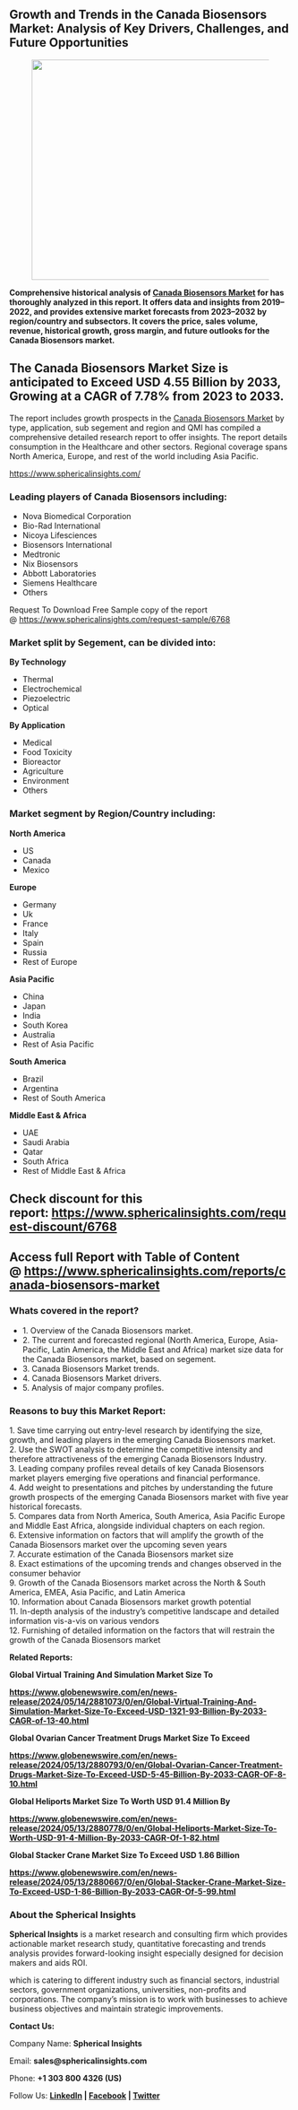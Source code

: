 <div class="eq er es et eu l">
<article>
<div class="l">
<div class="l">
<section>
<div class="fj fk fl fm fn">
<div class="ab cb">
<h2 class="ci bh ev ew ex ey">Growth and Trends in the Canada Biosensors Market: Analysis of Key Drivers, Challenges, and Future Opportunities</h2>
<figure class="ld le lf lg lh li la lb paragraph-image">
<div class="lj lk ed ll bh lm" tabindex="0">
<div class="la lb lc"><picture><img class="bh ki ln c" src="https://miro.medium.com/v2/resize:fit:1050/1*6p8nocfdhm-8k5cYudLBwQ.jpeg" alt="" width="700" height="393" /></picture></div>
</div>
</figure>
<p id="26ce" class="pw-post-body-paragraph lo lp fq lq b lr ls lt lu lv lw lx ly lz ma mb mc md me mf mg mh mi mj mk ml fj bk" data-selectable-paragraph=""><strong class="lq fr">Comprehensive historical analysis of&nbsp;</strong><a class="af mm" href="https://www.sphericalinsights.com/reports/canada-biosensors-market" target="_blank" rel="noopener ugc nofollow"><strong class="lq fr">Canada Biosensors Market</strong></a><strong class="lq fr">&nbsp;for has thoroughly analyzed in this report. It offers data and insights from 2019&ndash;2022, and provides extensive market forecasts from 2023&ndash;2032 by region/country and subsectors. It covers the price, sales volume, revenue, historical growth, gross margin, and future outlooks for the Canada Biosensors market.</strong></p>
<h2 id="1d60" class="mn mo fq bf mp mq mr ms mt mu mv mw mx lz my mz na md nb nc nd mh ne nf ng nh bk" data-selectable-paragraph="">The Canada Biosensors Market Size is anticipated to Exceed USD 4.55 Billion by 2033, Growing at a CAGR of 7.78% from 2023 to 2033.</h2>
<p id="0195" class="pw-post-body-paragraph lo lp fq lq b lr ni lt lu lv nj lx ly lz nk mb mc md nl mf mg mh nm mj mk ml fj bk" data-selectable-paragraph="">The report includes growth prospects in the&nbsp;<a class="af mm" href="https://www.sphericalinsights.com/reports/canada-biosensors-market" target="_blank" rel="noopener ugc nofollow">Canada Biosensors Market</a>&nbsp;by type, application, sub segement and region and QMI has compiled a comprehensive detailed research report to offer insights. The report details consumption in the Healthcare and other sectors. Regional coverage spans North America, Europe, and rest of the world including Asia Pacific.</p>
<p id="791e" class="pw-post-body-paragraph lo lp fq lq b lr ls lt lu lv lw lx ly lz ma mb mc md me mf mg mh mi mj mk ml fj bk" data-selectable-paragraph=""><a class="af mm" href="https://www.sphericalinsights.com/" target="_blank" rel="noopener ugc nofollow">https://www.sphericalinsights.com/</a></p>
<h1 id="e0d0" class="nn mo fq bf mp no np nq mt nr ns nt mx nu nv nw nx ny nz oa ob oc od oe of og bk" data-selectable-paragraph="">Leading players of Canada Biosensors including:</h1>
<ul class="">
<li id="854b" class="lo lp fq lq b lr ni lt lu lv nj lx ly lz nk mb mc md nl mf mg mh nm mj mk ml oh oi oj bk" data-selectable-paragraph="">Nova Biomedical Corporation</li>
<li id="8853" class="lo lp fq lq b lr ok lt lu lv ol lx ly lz om mb mc md on mf mg mh oo mj mk ml oh oi oj bk" data-selectable-paragraph="">Bio-Rad International</li>
<li id="2ce5" class="lo lp fq lq b lr ok lt lu lv ol lx ly lz om mb mc md on mf mg mh oo mj mk ml oh oi oj bk" data-selectable-paragraph="">Nicoya Lifesciences</li>
<li id="4779" class="lo lp fq lq b lr ok lt lu lv ol lx ly lz om mb mc md on mf mg mh oo mj mk ml oh oi oj bk" data-selectable-paragraph="">Biosensors International</li>
<li id="4e25" class="lo lp fq lq b lr ok lt lu lv ol lx ly lz om mb mc md on mf mg mh oo mj mk ml oh oi oj bk" data-selectable-paragraph="">Medtronic</li>
<li id="d0c3" class="lo lp fq lq b lr ok lt lu lv ol lx ly lz om mb mc md on mf mg mh oo mj mk ml oh oi oj bk" data-selectable-paragraph="">Nix Biosensors</li>
<li id="1ce5" class="lo lp fq lq b lr ok lt lu lv ol lx ly lz om mb mc md on mf mg mh oo mj mk ml oh oi oj bk" data-selectable-paragraph="">Abbott Laboratories</li>
<li id="586d" class="lo lp fq lq b lr ok lt lu lv ol lx ly lz om mb mc md on mf mg mh oo mj mk ml oh oi oj bk" data-selectable-paragraph="">Siemens Healthcare</li>
<li id="8e73" class="lo lp fq lq b lr ok lt lu lv ol lx ly lz om mb mc md on mf mg mh oo mj mk ml oh oi oj bk" data-selectable-paragraph="">Others</li>
</ul>
<p id="06d3" class="pw-post-body-paragraph lo lp fq lq b lr ls lt lu lv lw lx ly lz ma mb mc md me mf mg mh mi mj mk ml fj bk" data-selectable-paragraph="">Request To Download Free Sample copy of the report @&nbsp;<a class="af mm" href="https://www.sphericalinsights.com/request-sample/6768" target="_blank" rel="noopener ugc nofollow">https://www.sphericalinsights.com/request-sample/6768</a></p>
<h1 id="b6d7" class="nn mo fq bf mp no np nq mt nr ns nt mx nu nv nw nx ny nz oa ob oc od oe of og bk" data-selectable-paragraph="">Market split by Segement, can be divided into:</h1>
<p id="41b0" class="pw-post-body-paragraph lo lp fq lq b lr ni lt lu lv nj lx ly lz nk mb mc md nl mf mg mh nm mj mk ml fj bk" data-selectable-paragraph=""><strong class="lq fr">By Technology</strong></p>
<ul class="">
<li id="5cb7" class="lo lp fq lq b lr ls lt lu lv lw lx ly lz ma mb mc md me mf mg mh mi mj mk ml oh oi oj bk" data-selectable-paragraph="">Thermal</li>
<li id="2782" class="lo lp fq lq b lr ok lt lu lv ol lx ly lz om mb mc md on mf mg mh oo mj mk ml oh oi oj bk" data-selectable-paragraph="">Electrochemical</li>
<li id="137b" class="lo lp fq lq b lr ok lt lu lv ol lx ly lz om mb mc md on mf mg mh oo mj mk ml oh oi oj bk" data-selectable-paragraph="">Piezoelectric</li>
<li id="9156" class="lo lp fq lq b lr ok lt lu lv ol lx ly lz om mb mc md on mf mg mh oo mj mk ml oh oi oj bk" data-selectable-paragraph="">Optical</li>
</ul>
<p id="d182" class="pw-post-body-paragraph lo lp fq lq b lr ls lt lu lv lw lx ly lz ma mb mc md me mf mg mh mi mj mk ml fj bk" data-selectable-paragraph=""><strong class="lq fr">By Application</strong></p>
<ul class="">
<li id="d0b8" class="lo lp fq lq b lr ls lt lu lv lw lx ly lz ma mb mc md me mf mg mh mi mj mk ml oh oi oj bk" data-selectable-paragraph="">Medical</li>
<li id="0570" class="lo lp fq lq b lr ok lt lu lv ol lx ly lz om mb mc md on mf mg mh oo mj mk ml oh oi oj bk" data-selectable-paragraph="">Food Toxicity</li>
<li id="b84e" class="lo lp fq lq b lr ok lt lu lv ol lx ly lz om mb mc md on mf mg mh oo mj mk ml oh oi oj bk" data-selectable-paragraph="">Bioreactor</li>
<li id="5fbc" class="lo lp fq lq b lr ok lt lu lv ol lx ly lz om mb mc md on mf mg mh oo mj mk ml oh oi oj bk" data-selectable-paragraph="">Agriculture</li>
<li id="a8d7" class="lo lp fq lq b lr ok lt lu lv ol lx ly lz om mb mc md on mf mg mh oo mj mk ml oh oi oj bk" data-selectable-paragraph="">Environment</li>
<li id="b92a" class="lo lp fq lq b lr ok lt lu lv ol lx ly lz om mb mc md on mf mg mh oo mj mk ml oh oi oj bk" data-selectable-paragraph="">Others</li>
</ul>
<h1 id="49c4" class="nn mo fq bf mp no np nq mt nr ns nt mx nu nv nw nx ny nz oa ob oc od oe of og bk" data-selectable-paragraph="">Market segment by Region/Country including:</h1>
<p id="bbb3" class="pw-post-body-paragraph lo lp fq lq b lr ni lt lu lv nj lx ly lz nk mb mc md nl mf mg mh nm mj mk ml fj bk" data-selectable-paragraph=""><strong class="lq fr">North America</strong></p>
<ul class="">
<li id="433b" class="lo lp fq lq b lr ls lt lu lv lw lx ly lz ma mb mc md me mf mg mh mi mj mk ml oh oi oj bk" data-selectable-paragraph="">US</li>
<li id="8e6a" class="lo lp fq lq b lr ok lt lu lv ol lx ly lz om mb mc md on mf mg mh oo mj mk ml oh oi oj bk" data-selectable-paragraph="">Canada</li>
<li id="1ab4" class="lo lp fq lq b lr ok lt lu lv ol lx ly lz om mb mc md on mf mg mh oo mj mk ml oh oi oj bk" data-selectable-paragraph="">Mexico</li>
</ul>
<p id="af01" class="pw-post-body-paragraph lo lp fq lq b lr ls lt lu lv lw lx ly lz ma mb mc md me mf mg mh mi mj mk ml fj bk" data-selectable-paragraph=""><strong class="lq fr">Europe</strong></p>
<ul class="">
<li id="f00f" class="lo lp fq lq b lr ls lt lu lv lw lx ly lz ma mb mc md me mf mg mh mi mj mk ml oh oi oj bk" data-selectable-paragraph="">Germany</li>
<li id="0dab" class="lo lp fq lq b lr ok lt lu lv ol lx ly lz om mb mc md on mf mg mh oo mj mk ml oh oi oj bk" data-selectable-paragraph="">Uk</li>
<li id="9411" class="lo lp fq lq b lr ok lt lu lv ol lx ly lz om mb mc md on mf mg mh oo mj mk ml oh oi oj bk" data-selectable-paragraph="">France</li>
<li id="c783" class="lo lp fq lq b lr ok lt lu lv ol lx ly lz om mb mc md on mf mg mh oo mj mk ml oh oi oj bk" data-selectable-paragraph="">Italy</li>
<li id="5581" class="lo lp fq lq b lr ok lt lu lv ol lx ly lz om mb mc md on mf mg mh oo mj mk ml oh oi oj bk" data-selectable-paragraph="">Spain</li>
<li id="3801" class="lo lp fq lq b lr ok lt lu lv ol lx ly lz om mb mc md on mf mg mh oo mj mk ml oh oi oj bk" data-selectable-paragraph="">Russia</li>
<li id="c064" class="lo lp fq lq b lr ok lt lu lv ol lx ly lz om mb mc md on mf mg mh oo mj mk ml oh oi oj bk" data-selectable-paragraph="">Rest of Europe</li>
</ul>
<p id="8c70" class="pw-post-body-paragraph lo lp fq lq b lr ls lt lu lv lw lx ly lz ma mb mc md me mf mg mh mi mj mk ml fj bk" data-selectable-paragraph=""><strong class="lq fr">Asia Pacific</strong></p>
<ul class="">
<li id="80a6" class="lo lp fq lq b lr ls lt lu lv lw lx ly lz ma mb mc md me mf mg mh mi mj mk ml oh oi oj bk" data-selectable-paragraph="">China</li>
<li id="dcd8" class="lo lp fq lq b lr ok lt lu lv ol lx ly lz om mb mc md on mf mg mh oo mj mk ml oh oi oj bk" data-selectable-paragraph="">Japan</li>
<li id="24e3" class="lo lp fq lq b lr ok lt lu lv ol lx ly lz om mb mc md on mf mg mh oo mj mk ml oh oi oj bk" data-selectable-paragraph="">India</li>
<li id="1f7f" class="lo lp fq lq b lr ok lt lu lv ol lx ly lz om mb mc md on mf mg mh oo mj mk ml oh oi oj bk" data-selectable-paragraph="">South Korea</li>
<li id="93c6" class="lo lp fq lq b lr ok lt lu lv ol lx ly lz om mb mc md on mf mg mh oo mj mk ml oh oi oj bk" data-selectable-paragraph="">Australia</li>
<li id="b69b" class="lo lp fq lq b lr ok lt lu lv ol lx ly lz om mb mc md on mf mg mh oo mj mk ml oh oi oj bk" data-selectable-paragraph="">Rest of Asia Pacific</li>
</ul>
<p id="623f" class="pw-post-body-paragraph lo lp fq lq b lr ls lt lu lv lw lx ly lz ma mb mc md me mf mg mh mi mj mk ml fj bk" data-selectable-paragraph=""><strong class="lq fr">South America</strong></p>
<ul class="">
<li id="5083" class="lo lp fq lq b lr ls lt lu lv lw lx ly lz ma mb mc md me mf mg mh mi mj mk ml oh oi oj bk" data-selectable-paragraph="">Brazil</li>
<li id="9b6b" class="lo lp fq lq b lr ok lt lu lv ol lx ly lz om mb mc md on mf mg mh oo mj mk ml oh oi oj bk" data-selectable-paragraph="">Argentina</li>
<li id="e6be" class="lo lp fq lq b lr ok lt lu lv ol lx ly lz om mb mc md on mf mg mh oo mj mk ml oh oi oj bk" data-selectable-paragraph="">Rest of South America</li>
</ul>
<p id="679d" class="pw-post-body-paragraph lo lp fq lq b lr ls lt lu lv lw lx ly lz ma mb mc md me mf mg mh mi mj mk ml fj bk" data-selectable-paragraph=""><strong class="lq fr">Middle East &amp; Africa</strong></p>
<ul class="">
<li id="c784" class="lo lp fq lq b lr ls lt lu lv lw lx ly lz ma mb mc md me mf mg mh mi mj mk ml oh oi oj bk" data-selectable-paragraph="">UAE</li>
<li id="2f1a" class="lo lp fq lq b lr ok lt lu lv ol lx ly lz om mb mc md on mf mg mh oo mj mk ml oh oi oj bk" data-selectable-paragraph="">Saudi Arabia</li>
<li id="321e" class="lo lp fq lq b lr ok lt lu lv ol lx ly lz om mb mc md on mf mg mh oo mj mk ml oh oi oj bk" data-selectable-paragraph="">Qatar</li>
<li id="b5d4" class="lo lp fq lq b lr ok lt lu lv ol lx ly lz om mb mc md on mf mg mh oo mj mk ml oh oi oj bk" data-selectable-paragraph="">South Africa</li>
<li id="56d3" class="lo lp fq lq b lr ok lt lu lv ol lx ly lz om mb mc md on mf mg mh oo mj mk ml oh oi oj bk" data-selectable-paragraph="">Rest of Middle East &amp; Africa</li>
</ul>
<h2 id="80b3" class="mn mo fq bf mp mq mr ms mt mu mv mw mx lz my mz na md nb nc nd mh ne nf ng nh bk" data-selectable-paragraph="">Check discount for this report:&nbsp;<a class="af mm" href="https://www.sphericalinsights.com/request-discount/6768" target="_blank" rel="noopener ugc nofollow">https://www.sphericalinsights.com/request-discount/6768</a></h2>
<h2 id="5378" class="mn mo fq bf mp mq mr ms mt mu mv mw mx lz my mz na md nb nc nd mh ne nf ng nh bk" data-selectable-paragraph="">Access full Report with Table of Content @&nbsp;<a class="af mm" href="https://www.sphericalinsights.com/reports/canada-biosensors-market" target="_blank" rel="noopener ugc nofollow">https://www.sphericalinsights.com/reports/canada-biosensors-market</a></h2>
<h1 id="4023" class="nn mo fq bf mp no np nq mt nr ns nt mx nu nv nw nx ny nz oa ob oc od oe of og bk" data-selectable-paragraph="">Whats covered in the report?</h1>
<ul class="">
<li id="33c8" class="lo lp fq lq b lr ni lt lu lv nj lx ly lz nk mb mc md nl mf mg mh nm mj mk ml oh oi oj bk" data-selectable-paragraph="">1. Overview of the Canada Biosensors market.</li>
<li id="0aee" class="lo lp fq lq b lr ok lt lu lv ol lx ly lz om mb mc md on mf mg mh oo mj mk ml oh oi oj bk" data-selectable-paragraph="">2. The current and forecasted regional (North America, Europe, Asia-Pacific, Latin America, the Middle East and Africa) market size data for the Canada Biosensors market, based on segement.</li>
<li id="2590" class="lo lp fq lq b lr ok lt lu lv ol lx ly lz om mb mc md on mf mg mh oo mj mk ml oh oi oj bk" data-selectable-paragraph="">3. Canada Biosensors Market trends.</li>
<li id="2086" class="lo lp fq lq b lr ok lt lu lv ol lx ly lz om mb mc md on mf mg mh oo mj mk ml oh oi oj bk" data-selectable-paragraph="">4. Canada Biosensors Market drivers.</li>
<li id="5fe0" class="lo lp fq lq b lr ok lt lu lv ol lx ly lz om mb mc md on mf mg mh oo mj mk ml oh oi oj bk" data-selectable-paragraph="">5. Analysis of major company profiles.</li>
</ul>
<h1 id="1d3f" class="nn mo fq bf mp no np nq mt nr ns nt mx nu nv nw nx ny nz oa ob oc od oe of og bk" data-selectable-paragraph="">Reasons to buy this Market Report:</h1>
<p id="5a4e" class="pw-post-body-paragraph lo lp fq lq b lr ni lt lu lv nj lx ly lz nk mb mc md nl mf mg mh nm mj mk ml fj bk" data-selectable-paragraph="">1. Save time carrying out entry-level research by identifying the size, growth, and leading players in the emerging Canada Biosensors market.<br />2. Use the SWOT analysis to determine the competitive intensity and therefore attractiveness of the emerging Canada Biosensors Industry.<br />3. Leading company profiles reveal details of key Canada Biosensors market players emerging five operations and financial performance.<br />4. Add weight to presentations and pitches by understanding the future growth prospects of the emerging Canada Biosensors market with five year historical forecasts.<br />5. Compares data from North America, South America, Asia Pacific Europe and Middle East Africa, alongside individual chapters on each region.<br />6. Extensive information on factors that will amplify the growth of the Canada Biosensors market over the upcoming seven years<br />7. Accurate estimation of the Canada Biosensors market size<br />8. Exact estimations of the upcoming trends and changes observed in the consumer behavior<br />9. Growth of the Canada Biosensors market across the North &amp; South America, EMEA, Asia Pacific, and Latin America<br />10. Information about Canada Biosensors market growth potential<br />11. In-depth analysis of the industry&rsquo;s competitive landscape and detailed information vis-a-vis on various vendors<br />12. Furnishing of detailed information on the factors that will restrain the growth of the Canada Biosensors market</p>
<p id="afb7" class="pw-post-body-paragraph lo lp fq lq b lr ls lt lu lv lw lx ly lz ma mb mc md me mf mg mh mi mj mk ml fj bk" data-selectable-paragraph=""><strong class="lq fr">Related Reports:</strong></p>
<p id="3b2d" class="pw-post-body-paragraph lo lp fq lq b lr ls lt lu lv lw lx ly lz ma mb mc md me mf mg mh mi mj mk ml fj bk" data-selectable-paragraph=""><strong class="lq fr">Global Virtual Training And Simulation Market Size To</strong></p>
<p id="e73b" class="pw-post-body-paragraph lo lp fq lq b lr ls lt lu lv lw lx ly lz ma mb mc md me mf mg mh mi mj mk ml fj bk" data-selectable-paragraph=""><a class="af mm" href="https://www.globenewswire.com/en/news-release/2024/05/14/2881073/0/en/Global-Virtual-Training-And-Simulation-Market-Size-To-Exceed-USD-1321-93-Billion-By-2033-CAGR-of-13-40.html" target="_blank" rel="noopener ugc nofollow"><strong class="lq fr">https://www.globenewswire.com/en/news-release/2024/05/14/2881073/0/en/Global-Virtual-Training-And-Simulation-Market-Size-To-Exceed-USD-1321-93-Billion-By-2033-CAGR-of-13-40.html</strong></a></p>
<p id="5a12" class="pw-post-body-paragraph lo lp fq lq b lr ls lt lu lv lw lx ly lz ma mb mc md me mf mg mh mi mj mk ml fj bk" data-selectable-paragraph=""><strong class="lq fr">Global Ovarian Cancer Treatment Drugs Market Size To Exceed</strong></p>
<p id="f377" class="pw-post-body-paragraph lo lp fq lq b lr ls lt lu lv lw lx ly lz ma mb mc md me mf mg mh mi mj mk ml fj bk" data-selectable-paragraph=""><a class="af mm" href="https://www.globenewswire.com/en/news-release/2024/05/13/2880793/0/en/Global-Ovarian-Cancer-Treatment-Drugs-Market-Size-To-Exceed-USD-5-45-Billion-By-2033-CAGR-OF-8-10.html" target="_blank" rel="noopener ugc nofollow"><strong class="lq fr">https://www.globenewswire.com/en/news-release/2024/05/13/2880793/0/en/Global-Ovarian-Cancer-Treatment-Drugs-Market-Size-To-Exceed-USD-5-45-Billion-By-2033-CAGR-OF-8-10.html</strong></a></p>
<p id="18be" class="pw-post-body-paragraph lo lp fq lq b lr ls lt lu lv lw lx ly lz ma mb mc md me mf mg mh mi mj mk ml fj bk" data-selectable-paragraph=""><strong class="lq fr">Global Heliports Market Size To Worth USD 91.4 Million By</strong></p>
<p id="33c7" class="pw-post-body-paragraph lo lp fq lq b lr ls lt lu lv lw lx ly lz ma mb mc md me mf mg mh mi mj mk ml fj bk" data-selectable-paragraph=""><a class="af mm" href="https://www.globenewswire.com/en/news-release/2024/05/13/2880778/0/en/Global-Heliports-Market-Size-To-Worth-USD-91-4-Million-By-2033-CAGR-Of-1-82.html" target="_blank" rel="noopener ugc nofollow"><strong class="lq fr">https://www.globenewswire.com/en/news-release/2024/05/13/2880778/0/en/Global-Heliports-Market-Size-To-Worth-USD-91-4-Million-By-2033-CAGR-Of-1-82.html</strong></a></p>
<p id="8042" class="pw-post-body-paragraph lo lp fq lq b lr ls lt lu lv lw lx ly lz ma mb mc md me mf mg mh mi mj mk ml fj bk" data-selectable-paragraph=""><strong class="lq fr">Global Stacker Crane Market Size To Exceed USD 1.86 Billion</strong></p>
<p id="afaf" class="pw-post-body-paragraph lo lp fq lq b lr ls lt lu lv lw lx ly lz ma mb mc md me mf mg mh mi mj mk ml fj bk" data-selectable-paragraph=""><a class="af mm" href="https://www.globenewswire.com/en/news-release/2024/05/13/2880667/0/en/Global-Stacker-Crane-Market-Size-To-Exceed-USD-1-86-Billion-By-2033-CAGR-Of-5-99.html" target="_blank" rel="noopener ugc nofollow"><strong class="lq fr">https://www.globenewswire.com/en/news-release/2024/05/13/2880667/0/en/Global-Stacker-Crane-Market-Size-To-Exceed-USD-1-86-Billion-By-2033-CAGR-Of-5-99.html</strong></a></p>
<h1 id="832e" class="nn mo fq bf mp no np nq mt nr ns nt mx nu nv nw nx ny nz oa ob oc od oe of og bk" data-selectable-paragraph="">About the Spherical Insights</h1>
<p id="a697" class="pw-post-body-paragraph lo lp fq lq b lr ni lt lu lv nj lx ly lz nk mb mc md nl mf mg mh nm mj mk ml fj bk" data-selectable-paragraph=""><strong class="lq fr">Spherical Insights</strong>&nbsp;is a market research and consulting firm which provides actionable market research study, quantitative forecasting and trends analysis provides forward-looking insight especially designed for decision makers and aids ROI.</p>
<p id="645f" class="pw-post-body-paragraph lo lp fq lq b lr ls lt lu lv lw lx ly lz ma mb mc md me mf mg mh mi mj mk ml fj bk" data-selectable-paragraph="">which is catering to different industry such as financial sectors, industrial sectors, government organizations, universities, non-profits and corporations. The company&rsquo;s mission is to work with businesses to achieve business objectives and maintain strategic improvements.</p>
<p id="dd4d" class="pw-post-body-paragraph lo lp fq lq b lr ls lt lu lv lw lx ly lz ma mb mc md me mf mg mh mi mj mk ml fj bk" data-selectable-paragraph=""><strong class="lq fr">Contact Us:</strong></p>
<p id="c1d3" class="pw-post-body-paragraph lo lp fq lq b lr ls lt lu lv lw lx ly lz ma mb mc md me mf mg mh mi mj mk ml fj bk" data-selectable-paragraph="">Company Name:&nbsp;<strong class="lq fr">Spherical Insights</strong></p>
<p id="1c58" class="pw-post-body-paragraph lo lp fq lq b lr ls lt lu lv lw lx ly lz ma mb mc md me mf mg mh mi mj mk ml fj bk" data-selectable-paragraph="">Email:&nbsp;<strong class="lq fr">sales@sphericalinsights.com</strong></p>
<p id="9af7" class="pw-post-body-paragraph lo lp fq lq b lr ls lt lu lv lw lx ly lz ma mb mc md me mf mg mh mi mj mk ml fj bk" data-selectable-paragraph="">Phone:&nbsp;<strong class="lq fr">+1 303 800 4326 (US)</strong></p>
<p id="f51c" class="pw-post-body-paragraph lo lp fq lq b lr ls lt lu lv lw lx ly lz ma mb mc md me mf mg mh mi mj mk ml fj bk" data-selectable-paragraph="">Follow Us:&nbsp;<a class="af mm" href="https://www.linkedin.com/company/spherical-insight/" target="_blank" rel="noopener ugc nofollow"><strong class="lq fr">LinkedIn</strong></a><strong class="lq fr">&nbsp;|&nbsp;</strong><a class="af mm" href="https://www.facebook.com/sphericalinsights22" target="_blank" rel="noopener ugc nofollow"><strong class="lq fr">Facebook</strong></a><strong class="lq fr">&nbsp;|&nbsp;</strong><a class="af mm" href="https://twitter.com/SInsights_US" target="_blank" rel="noopener ugc nofollow"><strong class="lq fr">Twitter</strong></a></p>
</div>
</div>
</section>
</div>
</div>
</article>
</div>
<div class="l">&nbsp;</div>
<footer class="op oq or os ot ab q ou ov c">
<div class="l ae">&nbsp;</div>
</footer>
<div class="pe l">&nbsp;</div>
